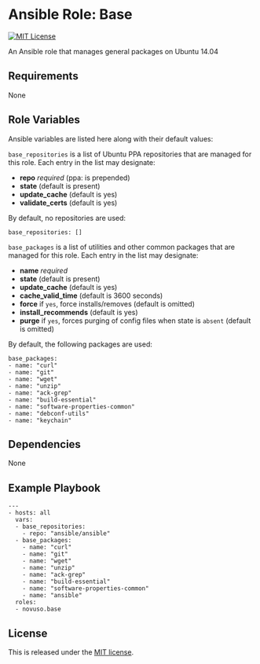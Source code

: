 # Ansible Role: Base

[![MIT License](http://img.shields.io/badge/license-MIT-003399.svg)](http://opensource.org/licenses/MIT)

An Ansible role that manages general packages on Ubuntu 14.04

## Requirements

None

## Role Variables

Ansible variables are listed here along with their default values:

`base_repositories` is a list of Ubuntu PPA repositories that are managed for
this role. Each entry in the list may designate:

* **repo** *required* (ppa: is prepended)
* **state** (default is present)
* **update_cache** (default is yes)
* **validate_certs** (default is yes)

By default, no repositories are used:

    base_repositories: []

`base_packages` is a list of utilities and other common packages that are
managed for this role. Each entry in the list may designate:

* **name** *required*
* **state** (default is present)
* **update_cache** (default is yes)
* **cache_valid_time** (default is 3600 seconds)
* **force** if `yes`, force installs/removes (default is omitted)
* **install_recommends** (default is yes)
* **purge** if `yes`, forces purging of config files when state is `absent` (default is omitted)

By default, the following packages are used:

    base_packages:
    - name: "curl"
    - name: "git"
    - name: "wget"
    - name: "unzip"
    - name: "ack-grep"
    - name: "build-essential"
    - name: "software-properties-common"
    - name: "debconf-utils"
    - name: "keychain"

## Dependencies

None

## Example Playbook

    ---
    - hosts: all
      vars:
      - base_repositories:
        - repo: "ansible/ansible"
      - base_packages:
        - name: "curl"
        - name: "git"
        - name: "wget"
        - name: "unzip"
        - name: "ack-grep"
        - name: "build-essential"
        - name: "software-properties-common"
        - name: "ansible"
      roles:
      - novuso.base

## License

This is released under the [MIT license](http://opensource.org/licenses/MIT).
